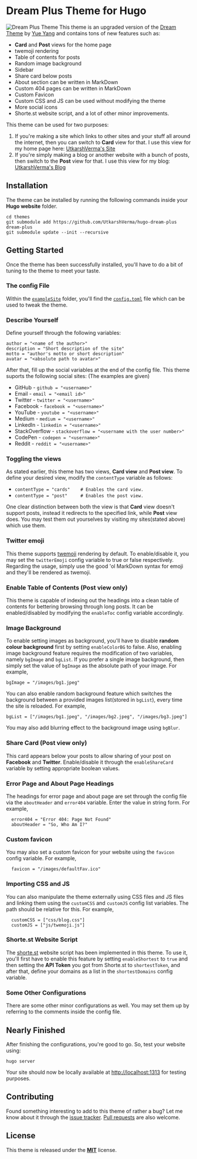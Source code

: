 # Dream Plus Theme for Hugo

![Dream Plus Theme](/images/original.png)
This theme is an upgraded version of the [Dream Theme](https://github.com/g1eny0ung/hugo-theme-dream) by [Yue Yang](https://github.com/g1eny0ung) and contains tons of new features such as:
* **Card** and **Post** views for the home page
* twemoji rendering
* Table of contents for posts
* Random image background
* Sidebar
* Share card below posts
* About section can be written in MarkDown
* Custom 404 pages can be written in MarkDown
* Custom Favicon
* Custom CSS and JS can be used without modifying the theme
* More social icons
* Shorte.st website script, and a lot of other minor improvements.

This theme can be used for two purposes:
1. If you're making a site which links to other sites and your stuff all around the internet, then you can switch to **Card** view for that. I use this view for my home page here: [UtkarshVerma's Site](https://utkarshverma.me)
2. If you're simply making a blog or another website with a bunch of posts, then switch to the **Post** view for that. I use this view for my blog: [UtkarshVerma's Blog](https://blog.utkarshverma.me)

## Installation
The theme can be installed by running the following commands inside your **Hugo website** folder.
```shell
cd themes
git submodule add https://github.com/UtkarshVerma/hugo-dream-plus dream-plus
git submodule update --init --recursive
```

## Getting Started
Once the theme has been successfully installed, you'll have to do a bit of tuning to the theme to meet your taste.

### The config File
Within the [`exampleSite`](/exampleSite) folder, you'll find the [`config.toml`](/exampleSite/config.toml) file which can be used to tweak the theme.

### Describe Yourself
Define yourself through the following variables:
```
author = "<name of the author>"
description = "Short description of the site"
motto = "author's motto or short description"
avatar = "<absolute path to avatar>"
```
After that, fill up the social variables at the end of the config file. This theme suports the following social sites: (The examples are given)
* GitHub    - `github = "<username>"`
* Email     - `email = "<email id>"`
* Twitter   - `twitter = "<username>"`
* Facebook  - `facebook = "<username>"`
* YouTube   - `youtube = "<username>"`
* Medium    - `medium = "<username>"`
* LinkedIn  - `linkedin = "<username>"`
* StackOverflow - `stackoverflow = "<username with the user number>"`
* CodePen   - `codepen = "<username>"`
* Reddit    - `reddit = "<username>"`

### Toggling the views
As stated earlier, this theme has two views, **Card view** and **Post view**. To define your desired view, modify the `contentType` variable as follows:
* `contentType = "cards"    # Enables the card view.`   
* `contentType = "post"     # Enables the post view.`

One clear distinction between both the view is that **Card** view doesn't support posts, instead it redirects to the specified link, while **Post** view does.
You may test them out yourselves by visiting my sites(stated above) which use them.

### Twitter emoji
This theme supports [twemoji](https://github.com/twitter/twemoji) rendering by default. To enable/disable it, you may set the `twitterEmoji` config variable to true or false respectively.
Regarding the usage, simply use the good 'ol MarkDown syntax for emoji and they'll be rendered as twemoji.

### Enable Table of Contents (Post view only)
This theme is capable of indexing out the headings into a clean table of contents for bettering browsing through long posts. It can be enabled/disabled by modifying the `enableToc` config variable accordingly.

### Image Background
To enable setting images as background, you'll have to disable **random colour background** first by setting `enableColorBG` to false.
Also, enabling image background feature requires the modification of two variables, namely `bgImage` and `bgList`. If you prefer a single image background, then simply set the value of `bgImage` as the absolute path of your image. For example,
```
bgImage = "/images/bg1.jpeg"
```
You can also enable random background feature which switches the background between a provided images list(stored in `bgList`), every time the site is reloaded. For example,
```
bgList = ["/images/bg1.jpeg", "/images/bg2.jpeg", "/images/bg3.jpeg"]
```
You may also add blurring effect to the background image using `bgBlur`.

###  Share Card (Post view only)
This card appears below your posts to allow sharing of your post on **Facebook** and **Twitter**. Enable/disable it through the `enableShareCard` variable by setting appropriate boolean values.

### Error Page and About Page Headings
The headings for error page and about page are set through the config file via the `aboutHeader` and `error404` variable. Enter the value in string form. For example,
```
  error404 = "Error 404: Page Not Found"
  aboutHeader = "So, Who Am I?"
```

### Custom favicon
You may also set a custom favicon for your website using the `favicon` config variable. For example,
```
  favicon = "/images/defaultFav.ico"
```

### Importing CSS and JS
You can also manipulate the theme externally using CSS files and JS files and linking them using the `customCSS` and `customJS` config list variables. The path should be relative for this. For example,
```
  customCSS = ["css/blog.css"]
  customJS = ["js/twemoji.js"]
```

### Shorte.st Website Script
The [shorte.st](https://shorte.st) website script has been implemented in this theme. To use it, you'll first have to enable this feature by setting `enableShortest` to `true` and then setting the **API Token** you got from Shorte.st to `shortestToken`, and after that, define your domains as a list in the `shortestDomains` config variable.

### Some Other Configurations
There are some other minor configurations as well. You may set them up by referring to the comments inside the config file.

## Nearly Finished
After finishing the configurations, you're good to go. So, test your website using:
```
hugo server
```
Your site should now be locally available at [http://localhost:1313](http://localhost:1313) for testing purposes.

## Contributing
Found something interesting to add to this theme of rather a bug? Let me know about it through the [issue tracker](https://github.com/UtkarshVerma/hugo-dream-plus/issues). [Pull requests](https://github.com/UtkarshVerma/hugo-dream-plus/pulls) are also welcome.

## License 
This theme is released under the [**MIT**](/LICENSE.MD) license.


